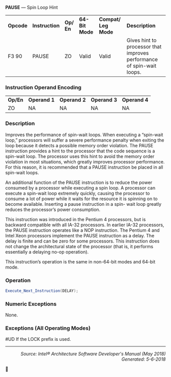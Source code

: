 <b>PAUSE</b> — Spin Loop Hint
<table>
	<tr>
		<td><b>Opcode</b></td>
		<td><b>Instruction</b></td>
		<td><b>Op/ En</b></td>
		<td><b>64-Bit Mode</b></td>
		<td><b>Compat/ Leg Mode</b></td>
		<td><b>Description</b></td>
	</tr>
	<tr>
		<td>F3 90</td>
		<td>PAUSE</td>
		<td>ZO</td>
		<td>Valid</td>
		<td>Valid</td>
		<td>Gives hint to processor that improves performance of spin-wait loops.</td>
	</tr>
</table>


### Instruction Operand Encoding
<table>
	<tr>
		<td><b>Op/En</b></td>
		<td><b>Operand 1</b></td>
		<td><b>Operand 2</b></td>
		<td><b>Operand 3</b></td>
		<td><b>Operand 4</b></td>
	</tr>
	<tr>
		<td>ZO</td>
		<td>NA</td>
		<td>NA</td>
		<td>NA</td>
		<td>NA</td>
	</tr>
</table>


### Description
Improves the performance of spin-wait loops. When executing a “spin-wait loop,” processors will suffer a severe
performance penalty when exiting the loop because it detects a possible memory order violation. The PAUSE
instruction provides a hint to the processor that the code sequence is a spin-wait loop. The processor uses this hint
to avoid the memory order violation in most situations, which greatly improves processor performance. For this
reason, it is recommended that a PAUSE instruction be placed in all spin-wait loops.

An additional function of the PAUSE instruction is to reduce the power consumed by a processor while executing a
spin loop. A processor can execute a spin-wait loop extremely quickly, causing the processor to consume a lot of
power while it waits for the resource it is spinning on to become available. Inserting a pause instruction in a spin-
wait loop greatly reduces the processor’s power consumption.

This instruction was introduced in the Pentium 4 processors, but is backward compatible with all IA-32 processors.
In earlier IA-32 processors, the PAUSE instruction operates like a NOP instruction. The Pentium 4 and Intel Xeon
processors implement the PAUSE instruction as a delay. The delay is finite and can be zero for some processors.
This instruction does not change the architectural state of the processor (that is, it performs essentially a delaying
no-op operation).

This instruction’s operation is the same in non-64-bit modes and 64-bit mode.

### Operation

```java
Execute_Next_Instruction(DELAY);
```
### Numeric Exceptions

None.

### Exceptions (All Operating Modes)

<p>#UD
If the LOCK prefix is used.

 --- 
<p align="right"><i>Source: Intel® Architecture Software Developer's Manual (May 2018)<br>Generated: 5-6-2018</i></p>
